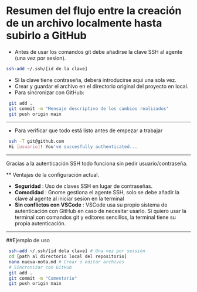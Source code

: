 # Resumen del flujo entre la creación de un archivo localmente hasta subirlo a GitHub
- Antes de usar los comandos git debe añadirse la clave SSH al agente (una vez por sesion).
```bash
ssh-add ~/.ssh/[id de la clave]
```
- Si la clave tiene contraseña, deberá introducirse aqui una sola vez.
- Crear y guardar el archivo en el directorio original del proyecto en local.
- Para sincronizar con GitHub:
```bash
 git add .
 git commit -m "Mensaje descriptivo de los cambios realizados"
 git push origin main
``` 

 ---
 
- Para verificar que todo está listo antes de empezar a trabajar
```bash
 ssh -T git@github.com
 Hi [usuario]! You've succesfully authenticated...
```
 ---
 Gracias a la autenticación SSH todo funciona sin pedir usuario/contraseña.
 
 ** Ventajas de la configuración actual.
 
 - **Seguridad** : Uso de claves SSH en lugar de contraseñas.
 - **Comodidad** : Gnome gestiona el agente SSH, solo se debe añadir la clave al agente al iniciar sesion en la terminal
 - **Sin conflictos con VSCode** : VSCode usa su propio sistema de autenticación con GitHub en caso de necesitar usarlo. Si quiero usar la terminal con comandos git y editores sencillos, la terminal tiene su propia autenticación.
 
 ---
 
##Ejemplo de uso
```bash
 ssh-add ~/.ssh/[id dela clave] # Una vez por sessión
 cd [path al directorio local del repositorio]
 nano nueva-nota.md # Crear o editar archivos
 # Sincronizar con GitHub
 git add .
 git commit -m "Comentario"
 git push origin main
``` 

 
